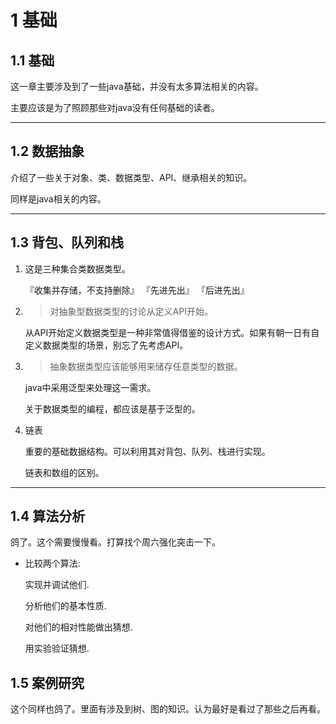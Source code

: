 # 1 基础

## 1.1 基础

这一章主要涉及到了一些java基础，并没有太多算法相关的内容。

主要应该是为了照顾那些对java没有任何基础的读者。
___

## 1.2 数据抽象

介绍了一些关于对象、类、数据类型、API、继承相关的知识。

同样是java相关的内容。
___

## 1.3 背包、队列和栈

1. 这是三种集合类数据类型。

    『收集并存储，不支持删除』 『先进先出』 『后进先出』

2. > 对抽象型数据类型的讨论从定义API开始。

    从API开始定义数据类型是一种非常值得借鉴的设计方式。如果有朝一日有自定义数据类型的场景，别忘了先考虑API。

3. > 抽象数据类型应该能够用来储存任意类型的数据。

    java中采用泛型来处理这一需求。

    关于数据类型的编程，都应该是基于泛型的。

4. 链表

    重要的基础数据结构。可以利用其对背包、队列、栈进行实现。

    链表和数组的区别。
___

## 1.4 算法分析

鸽了。这个需要慢慢看。打算找个周六强化突击一下。

* 比较两个算法:

    实现并调试他们.

    分析他们的基本性质.

    对他们的相对性能做出猜想.

    用实验验证猜想.

## 1.5 案例研究

这个同样也鸽了。里面有涉及到树、图的知识。认为最好是看过了那些之后再看。